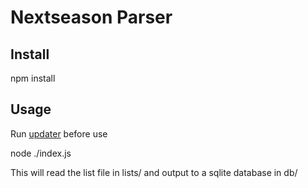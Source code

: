 # Nextseason Parser

## Install

npm install


## Usage

Run [updater](../updater) before use

  node ./index.js

This will read the list file in lists/ and output to a sqlite database in db/